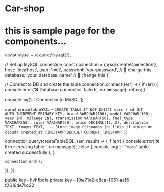 # Car-shop
# this is sample page for the components...
const mysql = require('mysql2');

// Set up MySQL connection
const connection = mysql.createConnection({
  host: 'localhost',
  user: 'root',
  password: 'yourpassword',       // 🔁 change this
  database: 'your_database_name'  // 🔁 change this
});

// Connect to DB and create the table
connection.connect((err) => {
  if (err) {
    console.error('❌ Database connection failed:', err.message);
    return;
  }

  console.log('✅ Connected to MySQL');

  const createTableSQL = `
    CREATE TABLE IF NOT EXISTS cars (
      id INT AUTO_INCREMENT PRIMARY KEY,
      brand VARCHAR(100),
      model VARCHAR(100),
      year INT,
      mileage INT,
      transmission VARCHAR(50),
      fuel_type VARCHAR(50),
      color VARCHAR(50),
      price DECIMAL(10, 2),
      description TEXT,
      images TEXT,  -- Store image filenames (or links if stored on cloud)
      created_at TIMESTAMP DEFAULT CURRENT_TIMESTAMP
    )
  `;
  
  connection.query(createTableSQL, (err, result) => {
    if (err) {
      console.error('❌ Error creating table:', err.message);
    } else {
      console.log('✅ "cars" table created successfully');
    }

    connection.end();
  });
});


public key - hvhfbqfa
private key - 10fe71e2-c8ca-4051-aa16-f2616de7bc22

